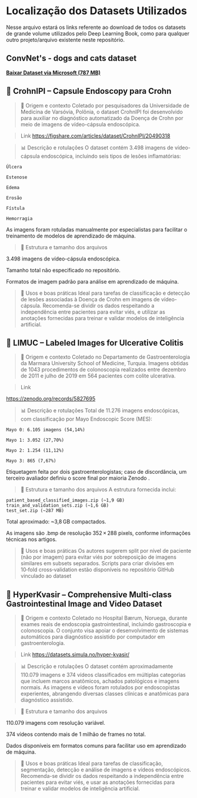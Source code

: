 # Localização dos Datasets Utilizados

Nesse arquivo estará os links referente ao download de todos os datasets de grande volume utilizados pelo Deep Learning Book, como para qualquer outro projeto/arquivo existente neste repositório.

## ConvNet's - dogs and cats dataset

[**Baixar Dataset via Microsoft (787 MB)**](https://www.microsoft.com/en-us/download/details.aspx?id=54765)


## 📁 CrohnIPI – Capsule Endoscopy para Crohn

>🧬 Origem e contexto
Coletado por pesquisadores da Universidade de Medicina de Varsóvia, Polônia, o dataset CrohnIPI foi desenvolvido para auxiliar no diagnóstico automatizado da Doença de Crohn por meio de imagens de vídeo-cápsula endoscópica.

> Link
https://figshare.com/articles/dataset/CrohnIPI/20490318


> 📊 Descrição e rotulações
O dataset contém 3.498 imagens de vídeo-cápsula endoscópica, incluindo seis tipos de lesões inflamatórias:

`Úlcera`

`Estenose`

`Edema`

`Erosão`

`Fístula`

`Hemorragia`

As imagens foram rotuladas manualmente por especialistas para facilitar o treinamento de modelos de aprendizado de máquina.

> 💾 Estrutura e tamanho dos arquivos

3.498 imagens de vídeo-cápsula endoscópica.

Tamanho total não especificado no repositório.

Formatos de imagem padrão para análise em aprendizado de máquina.

> 📏 Usos e boas práticas
Ideal para tarefas de classificação e detecção de lesões associadas à Doença de Crohn em imagens de vídeo-cápsula. Recomenda-se dividir os dados respeitando a independência entre pacientes para evitar viés, e utilizar as anotações fornecidas para treinar e validar modelos de inteligência artificial.

## 📁 LIMUC – Labeled Images for Ulcerative Colitis 

> 🧬 Origem e contexto
Coletado no Departamento de Gastroenterologia da Marmara University School of Medicine, Turquia. Imagens obtidas de 1043 procedimentos de colonoscopia realizados entre dezembro de 2011 e julho de 2019 em 564 pacientes com colite ulcerativa.

> Link

https://zenodo.org/records/5827695

> 📊 Descrição e rotulações
Total de 11.276 imagens endoscópicas, com classificação por Mayo Endoscopic Score (MES):

    Mayo 0: 6.105 imagens (54,14%)

    Mayo 1: 3.052 (27,70%)

    Mayo 2: 1.254 (11,12%)

    Mayo 3: 865 (7,67%) 

Etiquetagem feita por dois gastroenterologistas; caso de discordância, um terceiro avaliador definiu o score final por maioria 
Zenodo
.

> 💾 Estrutura e tamanho dos arquivos
A estrutura fornecida inclui:

    patient_based_classified_images.zip (~1,9 GB)
    train_and_validation_sets.zip (~1,6 GB)
    test_set.zip (~287 MB) 

Total aproximado: ~3,8 GB compactados.

As imagens são .bmp de resolução 352 × 288 pixels, conforme informações técnicas nos artigos.

> 📏 Usos e boas práticas
Os autores sugerem split por nível de paciente (não por imagem) para evitar viés por sobreposição de imagens similares em subsets separados. Scripts para criar divisões em 10‑fold cross‑validation estão disponíveis no repositório GitHub vinculado ao dataset


## 📁 HyperKvasir – Comprehensive Multi-class Gastrointestinal Image and Video Dataset

> 🧬 Origem e contexto
Coletado no Hospital Bærum, Noruega, durante exames reais de endoscopia gastrointestinal, incluindo gastroscopia e colonoscopia. O conjunto visa apoiar o desenvolvimento de sistemas automáticos para diagnóstico assistido por computador em gastroenterologia.

> Link
https://datasets.simula.no/hyper-kvasir/

> 📊 Descrição e rotulações
O dataset contém aproximadamente 110.079 imagens e 374 vídeos classificados em múltiplas categorias que incluem marcos anatômicos, achados patológicos e imagens normais. As imagens e vídeos foram rotulados por endoscopistas experientes, abrangendo diversas classes clínicas e anatômicas para diagnóstico assistido.

> 💾 Estrutura e tamanho dos arquivos

110.079 imagens com resolução variável.

374 vídeos contendo mais de 1 milhão de frames no total.

Dados disponíveis em formatos comuns para facilitar uso em aprendizado de máquina.

> 📏 Usos e boas práticas
Ideal para tarefas de classificação, segmentação, detecção e análise de imagens e vídeos endoscópicos. Recomenda-se dividir os dados respeitando a independência entre pacientes para evitar viés, e usar as anotações fornecidas para treinar e validar modelos de inteligência artificial.